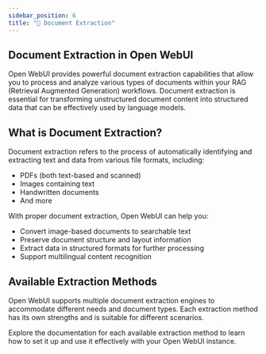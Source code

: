 ```yaml
---
sidebar_position: 6
title: "📄 Document Extraction"
---
```


## Document Extraction in Open WebUI

Open WebUI provides powerful document extraction capabilities that allow you to process and analyze various types of documents within your RAG (Retrieval Augmented Generation) workflows. Document extraction is essential for transforming unstructured document content into structured data that can be effectively used by language models.

## What is Document Extraction?

Document extraction refers to the process of automatically identifying and extracting text and data from various file formats, including:

- PDFs (both text-based and scanned)
- Images containing text
- Handwritten documents
- And more

With proper document extraction, Open WebUI can help you:

- Convert image-based documents to searchable text
- Preserve document structure and layout information
- Extract data in structured formats for further processing
- Support multilingual content recognition

## Available Extraction Methods

Open WebUI supports multiple document extraction engines to accommodate different needs and document types. Each extraction method has its own strengths and is suitable for different scenarios.

Explore the documentation for each available extraction method to learn how to set it up and use it effectively with your Open WebUI instance.
